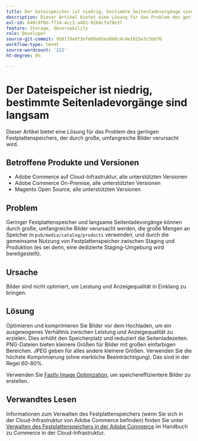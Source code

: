 ```yaml
---
title: Der Dateispeicher ist niedrig, bestimmte Seitenladevorgänge sind langsam
description: Dieser Artikel bietet eine Lösung für das Problem des geringen Festplattenspeichers, der durch große, umfangreiche Bilder verursacht wird.
exl-id: 640c8f0d-f714-4cc1-a401-9264cfaf8e37
feature: Storage, Observability
role: Developer
source-git-commit: 958179e0f3efe08e65ea8b0c4c4e1015e3c5bb76
workflow-type: tm+mt
source-wordcount: '221'
ht-degree: 0%

---
```


# Der Dateispeicher ist niedrig, bestimmte Seitenladevorgänge sind langsam

Dieser Artikel bietet eine Lösung für das Problem des geringen Festplattenspeichers, der durch große, umfangreiche Bilder verursacht wird.

## Betroffene Produkte und Versionen

* Adobe Commerce auf Cloud-Infrastruktur, alle unterstützten Versionen
* Adobe Commerce On-Premise, alle unterstützten Versionen
* Magento Open Source, alle unterstützten Versionen

## Problem

Geringer Festplattenspeicher und langsame Seitenladevorgänge können durch große, umfangreiche Bilder verursacht werden, die große Mengen an Speicher in `pub/media/catalog/products` verwenden, und durch die gemeinsame Nutzung von Festplattenspeicher zwischen Staging und Produktion (es sei denn, eine dedizierte Staging-Umgebung wird bereitgestellt).

## Ursache

Bilder sind nicht optimiert, um Leistung und Anzeigequalität in Einklang zu bringen.

## Lösung

Optimieren und komprimieren Sie Bilder vor dem Hochladen, um ein ausgewogenes Verhältnis zwischen Leistung und Anzeigequalität zu erzielen. Dies erhöht den Speicherplatz und reduziert die Seitenladezeiten. PNG-Dateien bieten kleinere Größen für Bilder mit großen einfarbigen Bereichen. JPEG geben für alles andere kleinere Größen. Verwenden Sie die höchste Komprimierung (ohne merkliche Beeinträchtigung). Das sind in der Regel 60-80%.

Verwenden Sie [Fastly Image Optimization](https://experienceleague.adobe.com/docs/commerce-cloud-service/user-guide/cdn/fastly-image-optimization.html?lang=de), um speichereffizientere Bilder zu erstellen.

## Verwandtes Lesen

Informationen zum Verwalten des Festplattenspeichers (wenn Sie sich in der Cloud-Infrastruktur von Adobe Commerce befinden) finden Sie unter [Verwalten des Festplattenspeichers in der Adobe Commerce](https://experienceleague.adobe.com/docs/commerce-cloud-service/user-guide/develop/storage/manage-disk-space.html?lang=de) im Handbuch zu Commerce in der Cloud-Infrastruktur.
